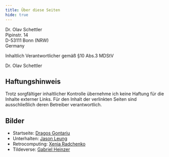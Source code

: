 ```yaml
---
title: Über diese Seiten
hide: true
---
```

Dr. Olav Schettler  
Pipinstr. 14  
D-53111 Bonn (NRW)  
Germany

Inhaltlich Verantwortlicher gemäß §10 Abs.3 MDStV

Dr. Olav Schettler

## Haftungshinweis

Trotz sorgfältiger inhaltlicher Kontrolle übernehme ich keine Haftung für die Inhalte externer Links. Für den Inhalt der verlinkten Seiten sind ausschließlich deren Betreiber verantwortlich.

## Bilder

* Startseite: [Dragos Gontariu](https://unsplash.com/de/fotos/54VAb3f1z6w)
* Unterhalten: [Jason Leung](https://unsplash.com/de/fotos/mZNRsYE9Qi4)
* Retrocomputing: [Xenia Radchenko](https://unsplash.com/de/fotos/ezEn4jYrVYQ)
* Tildeverse: [Gabriel Heinzer](https://unsplash.com/de/fotos/4Mw7nkQDByk)
